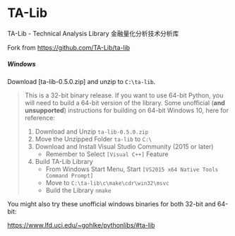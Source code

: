 # TA-Lib
TA-Lib - Technical Analysis Library 金融量化分析技术分析库

Fork from https://github.com/TA-Lib/ta-lib

##### Windows

Download [ta-lib-0.5.0.zip]
and unzip to ``C:\ta-lib``.

> This is a 32-bit binary release.  If you want to use 64-bit Python, you will
> need to build a 64-bit version of the library. Some unofficial (**and
> unsupported**) instructions for building on 64-bit Windows 10, here for
> reference:
>
> 1. Download and Unzip ``ta-lib-0.5.0.zip``
> 2. Move the Unzipped Folder ``ta-lib`` to ``C:\``
> 3. Download and Install Visual Studio Community (2015 or later)
>    * Remember to Select ``[Visual C++]`` Feature
> 4. Build TA-Lib Library
>    * From Windows Start Menu, Start ``[VS2015 x64 Native Tools Command
>      Prompt]``
>    * Move to ``C:\ta-lib\c\make\cdr\win32\msvc``
>    * Build the Library ``nmake``

You might also try these unofficial windows binaries for both 32-bit and
64-bit:

https://www.lfd.uci.edu/~gohlke/pythonlibs/#ta-lib
